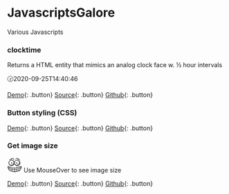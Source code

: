 # JavascriptsGalore
<link rel="stylesheet" href="src/button.css">


Various Javascripts

### clocktime

Returns a HTML entity that mimics an analog clock face w. ½ hour intervals

🕝2020-09-25T14:40:46 

[Demo](test/clocktime.test.html){: .button} [Source](src/clocktime.js){: .button} [Github](https://github.com/Clicketyclick/JavascriptsGalore/){: .button}


### Button styling (CSS)

[Demo](test/button.test){: .button} [Source](src/button.css){: .button} [Github](https://github.com/Clicketyclick/JavascriptsGalore/){: .button}

### Get image size
<script src="src/handleImage.js"></script>
<img src="test/happy.gif" id='image' onLoad='addImageSizeToTitle(this);'>
Use MouseOver to see image size

[Demo](test/handleImage.test.html){: .button} [Source](src/handeImage.js){: .button} [Github](https://github.com/Clicketyclick/JavascriptsGalore/){: .button}
